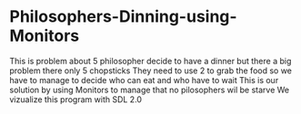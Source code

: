 # Philosophers-Dinning-using-Monitors
This is problem about 5 philosopher decide to have a dinner but there a big problem there only 5 chopsticks
They need to use 2 to grab the food so we have to manage to decide who can eat and who have to wait
This is our solution by using Monitors to manage that no pilosophers wil be starve
We vizualize this program with SDL 2.0
